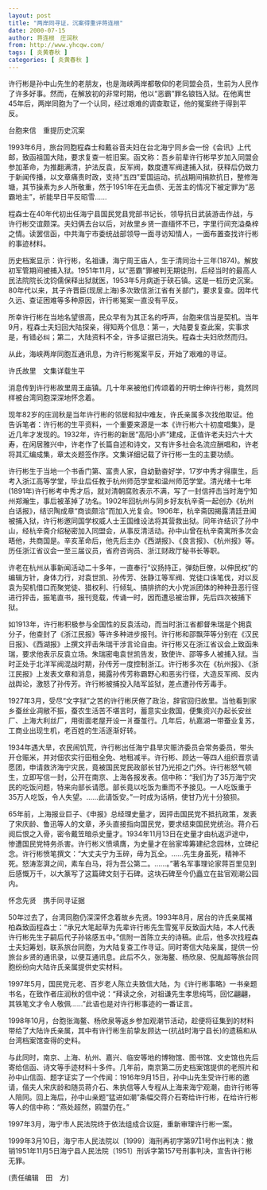 ```yaml
---
layout: post
title: "两岸同寻证，沉案得重评蒋连根"
date: 2000-07-15
author: 蒋连根　庄润秋
from: http://www.yhcqw.com/
tags: [ 炎黄春秋 ]
categories: [ 炎黄春秋 ]
---
```





许行彬是孙中山先生的老朋友，也是海峡两岸都敬仰的老同盟会员，生前为人民作了许多好事。然而，在解放初的非常时期，他以“恶霸”罪名锒铛入狱。在他离世45年后，两岸同胞为了一个认同，经过艰难的调查取证，他的冤案终于得到平反。

台胞来信　重提历史沉案


1993年6月，旅台同胞程森士和戴谷音夫妇在台北海宁同乡会一份《会讯》上代邮，致函祖国大陆，要求复查一桩旧案。函文称：吾乡前辈许行彬早岁加入同盟会参加革命，为推翻满清，护法反袁，反军阀，数度遭军阀逮捕入狱，获释后仍致力于新闻传播，以文章痛责时政，支持“五四”爱国运动。抗战期间捐款抗日，整修海塘，其节操素为乡人所敬重，然于1951年在无血债、无苦主的情况下被定罪为“恶霸地主”，祈能早日平反昭雪……


程森士在40年代初出任海宁县国民党县党部书记长，领导抗日武装游击作战，与许行彬交谊颇深。夫妇俩去台以后，对故里乡贤一直缅怀不已，字里行间充溢桑梓之情。读罢信函，中共海宁市委统战部领导一面寻访知情人，一面布置查找许行彬的事迹材料。


历史档案显示：许行彬，名祖谦，海宁周王庙人，生于清同治十三年(1874)。解放初军管期间被捕入狱。1951年11月，以“恶霸”罪被判无期徒刑，后经当时的最高人民法院院长沈钧儒保释出狱就医，1953年5月病逝于硖石镇。这是一桩历史沉案。80年代以来，其子许晋臣(现居上海)多次致信浙江省有关部门，要求复查。因年代久远、查证困难等多种原因，许行彬冤案一直没有平反。


所幸许行彬在当地名望很高，民众早有为其正名的呼声，台胞来信当是契机。当年9月，程森士夫妇回大陆探亲，得知两个信息：第一，大陆要复查此案，实事求是，有错必纠；第二，大陆资料不全，许多证据已消失。程森士夫妇欣然而归。

从此，海峡两岸同胞互通讯息，为许行彬冤案平反，开始了艰难的寻证。

许氏故里　文集详载生平

消息传到许行彬故里周王庙镇。几十年来被他们传颂着的开明士绅许行彬，竟然同样被台湾同胞深深地怀念着。


现年82岁的庄润秋是当年许行彬的邻居和狱中难友，许氏亲属多次找他取证。他告诉笔者：许行彬的生平资料，一个重要来源是一本《许行彬六十初度唱集》，是近几年才发现的。1932年，许行彬的新居“高阳小庐”建成，正值许老夫妇六十大寿，在闲居雅兴中，许老作了长篇自述和诗文，又有许多社会名流应酬唱和，许老将其汇编成集，章太炎题签作序。文集详细记载了许行彬一生的主要功绩。


许行彬生于当地一个书香门第、富贵人家，自幼勤奋好学，17岁中秀才得廪生，后考入浙江高等学堂，毕业后任教于杭州师范学堂和温州师范学堂。清光绪十七年(1891年)许行彬考中秀才后，就对清朝腐败表示不满，写了一封信抨击当时海宁知州郑瀚生，事后被革掉了功名。1902年回杭州与同乡好友杭辛斋一起创办《杭州白话报》，结识陶成章“商谈颇洽”而加入光复会。1906年，杭辛斋因揭露清廷丑闻被捕入狱，许行彬邀同国学权威人士王国维设法将其营救出狱。同年许结识了孙中山，经杭辛斋介绍秘密加入同盟会，从事反清活动。孙中山曾在杭辛斋寓所多次会晤他，共商国是。辛亥革命后，他先后主办《西湖报》、《良言报》、《杭州报》等。历任浙江省议会一至三届议员，省府咨询员、浙江财政厅秘书长等职。


许老在杭州从事新闻活动二十多年，一直奉行“议扬持正，弹劾巨僚，以伸民权”的编辑方针，身体力行，对袁世凯、孙传芳、张静江等军阀、党徒口诛笔伐，对以反袁为契机借口而聚党徒、猎权利、行倾轧、搞排挤的大小党派团体的种种丑恶行径进行抨击，振笔直书，报刊竞载，传诵一时，因而遭忌被治罪，先后四次被捕下狱。


如1913年，许行彬积极参与全国性的反袁活动，而当时浙江省都督朱瑞是个拥袁分子，他查封了《浙江民报》等许多种进步报刊。许行彬和邵飘萍等分别在《汉民日报》、《西湖报》上撰文抨击朱瑞干涉言论自由。许行彬又在浙江省议会上致函朱瑞，要求他表示反袁立场。朱瑞密电袁世凯告发，致使许、邵等多人被捕入狱。当时正处于北洋军阀混战时期，孙传芳一度控制浙江。许行彬多次在《杭州报》、《浙江民报》上发表文章和消息，揭露孙传芳称霸野心和恶劣行径，大造反军阀、反内战舆论，激怒了孙传芳。许行彬被捕投入陆军监狱，差点遭孙传芳毒手。


1927年3月，受尽“文字狱”之苦的许行彬厌倦了政治，辞官回归故里。当他看到家乡蚕丝业凋敝不振，蚕农生活苦不堪言时，蓄意实业救国，便集资兴办起长安丝厂、上海大利丝厂，用街面老屋开设一爿蚕茧行。几年后，杭嘉湖一带蚕业复苏，工商业出现生机，老百姓的生活逐渐好转。


1934年遇大旱，农民闹饥荒，许行彬出任海宁县旱灾赈济委员会常务委员，带头开仓赈米，并对佃农实行田租全免、地租减半。许行彬、顾达一等四人组织晋京请愿团，申请救济海宁灾民，竟被国民党民政部长甘乃光拒之门外。许行彬怒气顿生，立即写信一封，公开在南京、上海各报发表。信中称：“我们为了35万海宁灾民的吃饭问题，特来向部长请愿。部长竟以吃饭为重而不予接见。一人吃饭重于35万人吃饭，令人失望。……此请饭安。”一时成为话柄，使甘乃光十分狼狈。


65年前，上海报业巨子、《申报》总经理史量才，因抨击国民党不抵抗政策，发表了宋庆龄、鲁迅等人的文章，矛头直接指向国民党，要求结束国民党统治。蒋介石阅后恨之入骨，密令戴笠暗杀史量才。1934年11月13日在史量才由杭返沪途中，惨遭国民党特务杀害。许行彬义愤填膺，为史量才在翁家埠筹建纪念园林，立碑纪念。许行彬愤笔撰文：“大丈夫宁为玉碎，毋为瓦全。……先生身虽死，精神不死。怒涛澎湃之间，素车白马，将为吾公第二。……。”著名军事理论家蒋百里见到后感慨万千，以大篆写了这篇碑文刻于石碑。这块石碑至今仍矗立在盐官观潮公园内。

怀念先贤　携手同寻证据


50年过去了，台湾同胞仍深深怀念着故乡先贤。1993年8月，居台的许氏亲属褚柏森致函程森士：“承兄大笔起草为先辈许行彬先生雪冤平反致函大陆，本人代表许行彬先生子嗣后代子孙铭感五中。”信附一首陈立夫的诗稿。此后，他多次找程森士夫妇筹划，联系旅台同胞，为大陆复查工作寻证。同时寄信大陆亲属，提供一份旅台乡贤的通讯录，以便互通讯息。此后不久，张海鳌、杨欣泉、倪胤超等旅台同胞纷纷向大陆许氏亲属提供史实材料。


1997年5月，国民党元老、百岁老人陈立夫致信大陆，为《许行彬事略》一书亲题书名，在致作者庄润秋的信中说：“拜读之余，对祖谦先生孝思纯笃，回忆翩翩，其铁笔文才令人敬佩……”此语也是对许行彬事迹的一番证言。


1998年10月，台胞张海鳌、杨欣泉等返乡参加观潮节活动，趁便将征集到的材料带给了大陆许氏亲属，其中有许行彬生前挚友顾达一(抗战时海宁县长)的遗稿和从台湾档案馆查得的史料。


与此同时，南京、上海、杭州、嘉兴、临安等地的博物馆、图书馆、文史馆也先后寄给信函、诗文等手迹材料十多件。几年前，南京第二历史档案馆提供的老照片和孙中山信函、题字证实了一个传闻：1916年9月15日，孙中山先生受许行彬的邀请，偕夫人宋庆龄和随员蒋介石、朱执信等人专程从上海来海宁观潮，由许行彬等人陪同。回上海后，孙中山亲题“猛进如潮”条幅交蒋介石寄给许行彬，在给许行彬等人的信中称：“燕处超然，鸥盟仍在。”

1997年3月，海宁市人民法院终于依法组成合议庭，重新审理许行彬一案。


1999年3月10日，海宁市人民法院以〔1999〕海刑再初字第971号作出判决：撤销1951年11月5日海宁县人民法院〔1951〕刑诉字第157号刑事判决，宣告许行彬无罪。

(责任编辑　田　方)


